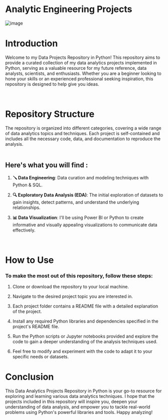 # Analytic Engineering Projects
![image](https://github.com/ConatusForever/Python-Data-Projects/assets/84429597/8f8f7beb-5948-4c6c-b329-fb522f106168)


# Introduction

Welcome to my Data Projects Repository in Python! This repository aims to provide a curated collection of my data analytics projects implemented in Python, serving as a valuable resource for my future reference, data analysts, scientists, and enthusiasts. Whether you are a beginner looking to hone your skills or an experienced professional seeking inspiration, this repository is designed to help give you ideas.

<br>

# Repository Structure
The repository is organized into different categories, covering a wide range of data analytics topics and techniques. Each project is self-contained and includes all the necessary code, data, and documentation to reproduce the analysis.
<br>
<br>


## Here's what you will find :

1. **🪛 Data Engineering**: Data curation and modeling techniques with Python & SQL.
   
2. **🔍 Exploratory Data Analysis (EDA)**: The initial exploration of datasets to gain insights, detect patterns, and understand the underlying relationships.

3. **📊 Data Visualization**: I'll be using Power BI or Python to create informative and visually appealing visualizations to communicate data effectively.


<br>

# How to Use

### To make the most out of this repository, follow these steps:

1. Clone or download the repository to your local machine.

2. Navigate to the desired project topic you are interested in.

3. Each project folder contains a README file with a detailed explanation of the project.

4. Install any required Python libraries and dependencies specified in the project's README file.

5. Run the Python scripts or Jupyter notebooks provided and explore the code to gain a deeper understanding of the analysis techniques used.

6. Feel free to modify and experiment with the code to adapt it to your specific needs or datasets.


# Conclusion
This Data Analytics Projects Repository in Python is your go-to resource for exploring and learning various data analytics techniques. I hope that the projects included in this repository will inspire you, deepen your understanding of data analysis, and empower you to tackle real-world problems using Python's powerful libraries and tools. Happy analyzing!

